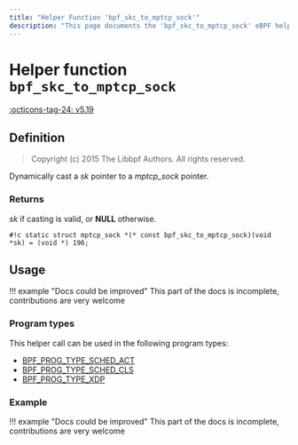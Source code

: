 ```yaml
---
title: "Helper Function 'bpf_skc_to_mptcp_sock'"
description: "This page documents the 'bpf_skc_to_mptcp_sock' eBPF helper function, including its definition, usage, program types that can use it, and examples."
---
```

# Helper function `bpf_skc_to_mptcp_sock`

<!-- [FEATURE_TAG](bpf_skc_to_mptcp_sock) -->
[:octicons-tag-24: v5.19](https://github.com/torvalds/linux/commit/3bc253c2e652cf5f12cd8c00d80d8ec55d67d1a7)
<!-- [/FEATURE_TAG] -->

## Definition

> Copyright (c) 2015 The Libbpf Authors. All rights reserved.


<!-- [HELPER_FUNC_DEF] -->
Dynamically cast a _sk_ pointer to a _mptcp_sock_ pointer.

### Returns

_sk_ if casting is valid, or **NULL** otherwise.

`#!c static struct mptcp_sock *(* const bpf_skc_to_mptcp_sock)(void *sk) = (void *) 196;`
<!-- [/HELPER_FUNC_DEF] -->

## Usage

!!! example "Docs could be improved"
    This part of the docs is incomplete, contributions are very welcome

### Program types

This helper call can be used in the following program types:

<!-- DO NOT EDIT MANUALLY -->
<!-- [HELPER_FUNC_PROG_REF] -->
 * [BPF_PROG_TYPE_SCHED_ACT](../program-type/BPF_PROG_TYPE_SCHED_ACT.md)
 * [BPF_PROG_TYPE_SCHED_CLS](../program-type/BPF_PROG_TYPE_SCHED_CLS.md)
 * [BPF_PROG_TYPE_XDP](../program-type/BPF_PROG_TYPE_XDP.md)
<!-- [/HELPER_FUNC_PROG_REF] -->

### Example

!!! example "Docs could be improved"
    This part of the docs is incomplete, contributions are very welcome
